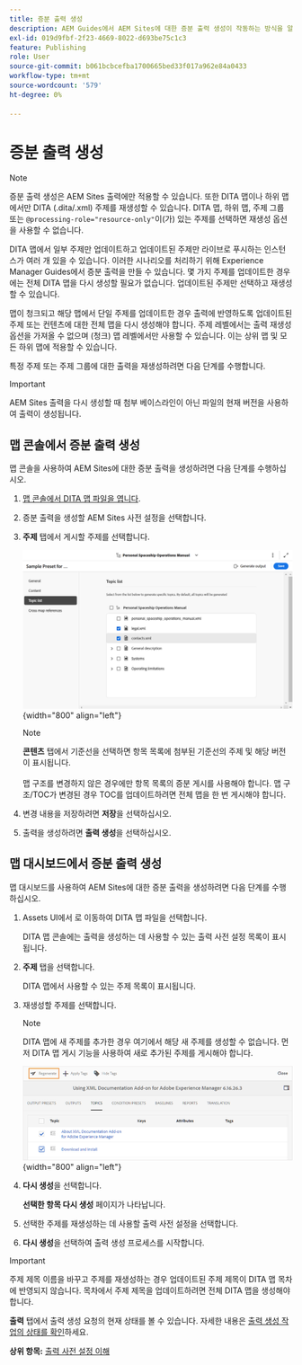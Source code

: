 ```yaml
---
title: 증분 출력 생성
description: AEM Guides에서 AEM Sites에 대한 증분 출력 생성이 작동하는 방식을 알아봅니다.
exl-id: 019d9fbf-2f23-4669-8022-d693be75c1c3
feature: Publishing
role: User
source-git-commit: b061bcbcefba1700665bed33f017a962e84a0433
workflow-type: tm+mt
source-wordcount: '579'
ht-degree: 0%

---
```



# 증분 출력 생성

>[!NOTE]
>
> 증분 출력 생성은 AEM Sites 출력에만 적용할 수 있습니다. 또한 DITA 맵이나 하위 맵에서만 DITA \(.dita/.xml\) 주제를 재생성할 수 있습니다. DITA 맵, 하위 맵, 주제 그룹 또는 `@processing-role="resource-only"`이(가) 있는 주제를 선택하면 재생성 옵션을 사용할 수 없습니다.

DITA 맵에서 일부 주제만 업데이트하고 업데이트된 주제만 라이브로 푸시하는 인스턴스가 여러 개 있을 수 있습니다. 이러한 시나리오를 처리하기 위해 Experience Manager Guides에서 증분 출력을 만들 수 있습니다. 몇 가지 주제를 업데이트한 경우에는 전체 DITA 맵을 다시 생성할 필요가 없습니다. 업데이트된 주제만 선택하고 재생성할 수 있습니다.

맵이 청크되고 해당 맵에서 단일 주제를 업데이트한 경우 출력에 반영하도록 업데이트된 주제 또는 컨텐츠에 대한 전체 맵을 다시 생성해야 합니다. 주제 레벨에서는 출력 재생성 옵션을 가져올 수 없으며 \(청크\) 맵 레벨에서만 사용할 수 있습니다. 이는 상위 맵 및 모든 하위 맵에 적용할 수 있습니다.

특정 주제 또는 주제 그룹에 대한 출력을 재생성하려면 다음 단계를 수행합니다.

>[!IMPORTANT]
>
> AEM Sites 출력을 다시 생성할 때 첨부 베이스라인이 아닌 파일의 현재 버전을 사용하여 출력이 생성됩니다.

## 맵 콘솔에서 증분 출력 생성

맵 콘솔을 사용하여 AEM Sites에 대한 증분 출력을 생성하려면 다음 단계를 수행하십시오.

1. [맵 콘솔에서 DITA 맵 파일을 엽니다](./open-files-map-console.md).
1. 증분 출력을 생성할 AEM Sites 사전 설정을 선택합니다.
1. **주제** 탭에서 게시할 주제를 선택합니다.

   ![aem 사이트 주제 목록](images/aem-presets-topic-list.png) {width="800" align="left"}

   >[!NOTE]
   >
   > **콘텐츠** 탭에서 기준선을 선택하면 항목 목록에 첨부된 기준선의 주제 및 해당 버전이 표시됩니다.<br><br>
   > 맵 구조를 변경하지 않은 경우에만 항목 목록의 증분 게시를 사용해야 합니다. 맵 구조/TOC가 변경된 경우 TOC를 업데이트하려면 전체 맵을 한 번 게시해야 합니다.
1. 변경 내용을 저장하려면 **저장**&#x200B;을 선택하십시오.
1. 출력을 생성하려면 **출력 생성**&#x200B;을 선택하십시오.


## 맵 대시보드에서 증분 출력 생성

맵 대시보드를 사용하여 AEM Sites에 대한 증분 출력을 생성하려면 다음 단계를 수행하십시오.

1. Assets UI에서 로 이동하여 DITA 맵 파일을 선택합니다.

   DITA 맵 콘솔에는 출력을 생성하는 데 사용할 수 있는 출력 사전 설정 목록이 표시됩니다.

1. **주제** 탭을 선택합니다.

   DITA 맵에서 사용할 수 있는 주제 목록이 표시됩니다.

1. 재생성할 주제를 선택합니다.

   >[!NOTE]
   >
   > DITA 맵에 새 주제를 추가한 경우 여기에서 해당 새 주제를 생성할 수 없습니다. 먼저 DITA 맵 게시 기능을 사용하여 새로 추가된 주제를 게시해야 합니다.

   ![](images/regenerate-topics.png){width="800" align="left"}

1. **다시 생성**&#x200B;을 선택합니다.

   **선택한 항목 다시 생성** 페이지가 나타납니다.

1. 선택한 주제를 재생성하는 데 사용할 출력 사전 설정을 선택합니다.

1. **다시 생성**&#x200B;을 선택하여 출력 생성 프로세스를 시작합니다.


>[!IMPORTANT]
>
> 주제 제목 이름을 바꾸고 주제를 재생성하는 경우 업데이트된 주제 제목이 DITA 맵 목차에 반영되지 않습니다. 목차에서 주제 제목을 업데이트하려면 전체 DITA 맵을 생성해야 합니다.

**출력** 탭에서 출력 생성 요청의 현재 상태를 볼 수 있습니다. 자세한 내용은 [출력 생성 작업의 상태를 확인](#view-the-status-of-the-output-generation-task)하세요.



**상위 항목:** [출력 사전 설정 이해](generate-output-understand-presets.md)
